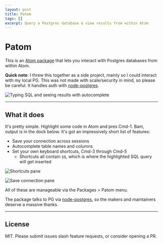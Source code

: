 ```yaml
---
layout: post
title: Patom
tags: []
excerpt: Query a Postgres database & view results from within Atom
---
```


# Patom
This is an [Atom package](https://atom.io/packages/patom) that lets you interact with Postgres databases from within Atom. 

**Quick note**: I threw this together as a side project, mainly so I could interact with my local PG. This was not made with scale/security in mind, so please be careful. It handles auth with [node-postgres](https://node-postgres.com/).

![Typing SQL and seeing results with autocomplete](https://i.imgur.com/gDHOnX2.png)

----
## What it does
It's pretty simple. Highlight some code in Atom and pres Cmd-1. Bam, output is in the dock below. It's got an impressively short list of features:

 - Save your connection across sessions
 - Autocomplete table names and columns
 - Set your own keyboard shortcuts, Cmd-3 through Cmd-5
     - Shortcuts all contain `$$`, which is where the highlighted SQL query will get inserted

![Shortcuts pane](https://i.imgur.com/If8PDqb.png)

![Save connection pane](https://i.imgur.com/eULZ8WI.png)
 
All of these are manageable via the Packages > Patom menu.

The package talks to PG via [node-postgres](https://node-postgres.com/), so the makers and maintainers deserve a massive thanks.

----

## License
MIT. Please submit issues slash feature requests, or consider opening a PR. 